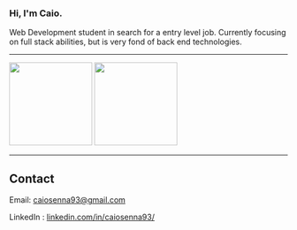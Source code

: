  
### Hi, I'm Caio. 
Web Development student in search for a entry level job. Currently focusing on full stack abilities, but is very fond of back end technologies.

----

<div>
<img height="150em" src="https://github-readme-stats.vercel.app/api?username=cclsenna&count_private=true&show_icons=true&theme=aura">

<img height="150em" src="https://github-readme-stats.vercel.app/api/top-langs/?username=cclsenna&layout=compact&theme=aura">

</div>


----
## Contact
Email: caiosenna93@gmail.com

LinkedIn : <a href='https://www.linkedin.com/in/caiosenna93/'>linkedin.com/in/caiosenna93/</a>






